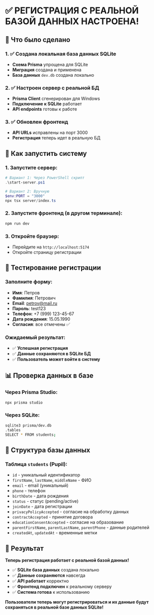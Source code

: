 # ✅ РЕГИСТРАЦИЯ С РЕАЛЬНОЙ БАЗОЙ ДАННЫХ НАСТРОЕНА!

## 🎯 Что было сделано

### 1. ✅ Создана локальная база данных SQLite
- **Схема Prisma** упрощена для SQLite
- **Миграция** создана и применена
- **База данных** `dev.db` создана локально

### 2. ✅ Настроен сервер с реальной БД
- **Prisma Client** сгенерирован для Windows
- **Подключение к SQLite** работает
- **API endpoints** готовы к работе

### 3. ✅ Обновлен фронтенд
- **API URLs** исправлены на порт 3000
- **Регистрация** теперь идет в реальную БД

## 🚀 Как запустить систему

### 1. Запустите сервер:
```powershell
# Вариант 1: Через PowerShell скрипт
.\start-server.ps1

# Вариант 2: Вручную
$env:PORT = "3000"
npx tsx server/index.ts
```

### 2. Запустите фронтенд (в другом терминале):
```bash
npm run dev
```

### 3. Откройте браузер:
- Перейдите на `http://localhost:5174`
- Откройте страницу регистрации

## 🧪 Тестирование регистрации

### Заполните форму:
- **Имя**: Петров
- **Фамилия**: Петрович  
- **Email**: petrov@mail.ru
- **Пароль**: test123
- **Телефон**: +7 (999) 123-45-67
- **Дата рождения**: 15.05.1990
- **Согласия**: все отмечены ✅

### Ожидаемый результат:
- ✅ **Успешная регистрация**
- ✅ **Данные сохраняются в SQLite БД**
- ✅ **Пользователь может войти в систему**

## 📊 Проверка данных в базе

### Через Prisma Studio:
```bash
npx prisma studio
```

### Через SQLite:
```bash
sqlite3 prisma/dev.db
.tables
SELECT * FROM students;
```

## 🔧 Структура базы данных

### Таблица `students` (Pupil):
- `id` - уникальный идентификатор
- `firstName`, `lastName`, `middleName` - ФИО
- `email` - email (уникальный)
- `phone` - телефон
- `birthDate` - дата рождения
- `status` - статус (pending/active)
- `joinDate` - дата регистрации
- `privacyPolicyAccepted` - согласие на обработку данных
- `contractAccepted` - принятие договора
- `educationConsentAccepted` - согласие на образование
- `parentFirstName`, `parentLastName`, `parentPhone` - данные родителей
- `createdAt`, `updatedAt` - временные метки

## 🎉 Результат

**Теперь регистрация работает с реальной базой данных!**

- ✅ **SQLite база данных** создана локально
- ✅ **Данные сохраняются** навсегда
- ✅ **API работает** корректно
- ✅ **Фронтенд подключен** к реальному серверу
- ✅ **Система готова** к использованию

**Пользователи теперь могут регистрироваться и их данные будут сохраняться в реальной базе данных SQLite!**
